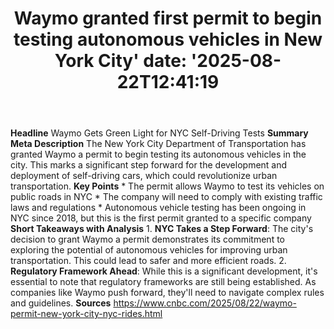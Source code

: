 ﻿---
title: "Waymo granted first permit to begin testing autonomous vehicles in New York City'
date: '2025-08-22T12:41:19"
category: "Markets"
summary: ""
slug: "waymo granted first permit to begin testing autonomous vehic"
source_urls:
  - "https://www.cnbc.com/2025/08/22/waymo-permit-new-york-city-nyc-rides.html"
seo:
  title: "Waymo granted first permit to begin testing autonomous vehicles in New York City | Hash n Hedge'
  description: '"
  keywords: ["news", "markets", "brief"]
---
**Headline** Waymo Gets Green Light for NYC Self-Driving Tests  **Summary Meta Description** The New York City Department of Transportation has granted Waymo a permit to begin testing its autonomous vehicles in the city. This marks a significant step forward for the development and deployment of self-driving cars, which could revolutionize urban transportation.  **Key Points**  * The permit allows Waymo to test its vehicles on public roads in NYC * The company will need to comply with existing traffic laws and regulations * Autonomous vehicle testing has been ongoing in NYC since 2018, but this is the first permit granted to a specific company  **Short Takeaways with Analysis**  1. **NYC Takes a Step Forward**: The city's decision to grant Waymo a permit demonstrates its commitment to exploring the potential of autonomous vehicles for improving urban transportation. This could lead to safer and more efficient roads. 2. **Regulatory Framework Ahead**: While this is a significant development, it's essential to note that regulatory frameworks are still being established. As companies like Waymo push forward, they'll need to navigate complex rules and guidelines.  **Sources** https://www.cnbc.com/2025/08/22/waymo-permit-new-york-city-nyc-rides.html 

